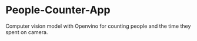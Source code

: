 # People-Counter-App
Computer vision model with Openvino for counting people and the time they spent on camera.
